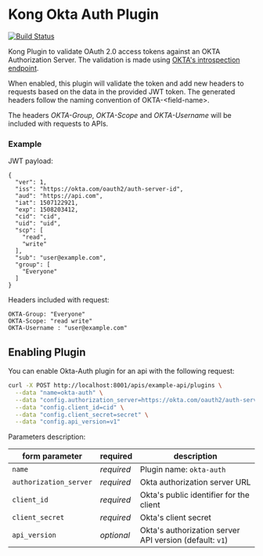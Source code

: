 # Kong Okta Auth Plugin

[![Build Status](https://travis-ci.org/techops-staffing/kong-okta-auth-plugin.svg?branch=master)](https://travis-ci.org/techops-staffing/kong-okta-auth-plugin)

Kong Plugin to validate OAuth 2.0 access tokens against an OKTA Authorization Server. The validation is made using [OKTA's introspection endpoint](https://developer.okta.com/docs/api/resources/oauth2.html#introspection-request).

When enabled, this plugin will validate the token and add new headers to requests based on the data in the provided JWT token. The generated headers follow the naming convention of OKTA-\<field-name\>.

The headers *OKTA-Group*, *OKTA-Scope* and *OKTA-Username* will be included with requests to APIs.

### Example

JWT payload:
```
{
  "ver": 1,
  "iss": "https://okta.com/oauth2/auth-server-id",
  "aud": "https://api.com",
  "iat": 1507122921,
  "exp": 1508203412,
  "cid": "cid",
  "uid": "uid",
  "scp": [
    "read",
    "write"
  ],
  "sub": "user@example.com",
  "group": [
    "Everyone"
  ]
}
```

Headers included with request:  
```
OKTA-Group: "Everyone"
OKTA-Scope: "read write"
OKTA-Username : "user@example.com"
```

## Enabling Plugin

You can enable Okta-Auth plugin for an api with the following request:

```bash
curl -X POST http://localhost:8001/apis/example-api/plugins \
  --data "name=okta-auth" \
  --data "config.authorization_server=https://okta.com/oauth2/auth-server-id" \
  --data "config.client_id=cid" \
  --data "config.client_secret=secret" \
  --data "config.api_version=v1"
```

Parameters description:

form parameter|required|description
---|---|---
`name` | *required* | Plugin name: `okta-auth`
`authorization_server` | *required* | Okta authorization server URL
`client_id` | *required*| Okta's public identifier for the client
`client_secret` | *required* | Okta's client secret
`api_version` | *optional* | Okta's authorization server API version (default: `v1`)


